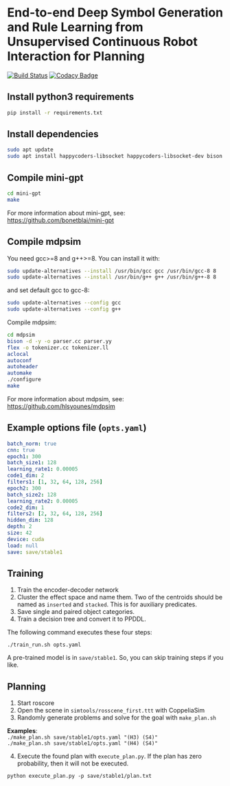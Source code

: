 # End-to-end Deep Symbol Generation and Rule Learning from Unsupervised Continuous Robot Interaction for Planning

[![Build Status](https://travis-ci.com/alper111/DeepSym.svg?token=9aq3rfWjkgZpWdhKz8ww&branch=master)](https://travis-ci.com/alper111/DeepSym)
[![Codacy Badge](https://app.codacy.com/project/badge/Grade/271b9d86421c43118839bfa8e5af05bf)](https://www.codacy.com/gh/alper111/DeepSym/dashboard?utm_source=github.com&amp;utm_medium=referral&amp;utm_content=alper111/DeepSym&amp;utm_campaign=Badge_Grade)

## Install python3 requirements
```bash
pip install -r requirements.txt
```

## Install dependencies
```bash
sudo apt update
sudo apt install happycoders-libsocket happycoders-libsocket-dev bison flex autotools-dev automake autoconf-archive -y
```

## Compile mini-gpt
```bash
cd mini-gpt
make
```
For more information about mini-gpt, see: <https://github.com/bonetblai/mini-gpt>

## Compile mdpsim
You need gcc>=8 and g++>=8. You can install it with:
```bash
sudo update-alternatives --install /usr/bin/gcc gcc /usr/bin/gcc-8 8
sudo update-alternatives --install /usr/bin/g++ g++ /usr/bin/g++-8 8
```
and set default gcc to gcc-8:
```bash
sudo update-alternatives --config gcc
sudo update-alternatives --config g++
```
Compile mdpsim:
```bash
cd mdpsim
bison -d -y -o parser.cc parser.yy
flex -o tokenizer.cc tokenizer.ll
aclocal
autoconf
autoheader
automake
./configure
make
```
For more information about mdpsim, see: <https://github.com/hlsyounes/mdpsim>

## Example options file (`opts.yaml`)
```yaml
batch_norm: true
cnn: true
epoch1: 300
batch_size1: 128
learning_rate1: 0.00005
code1_dim: 2
filters1: [1, 32, 64, 128, 256]
epoch2: 300
batch_size2: 128
learning_rate2: 0.00005
code2_dim: 1
filters2: [2, 32, 64, 128, 256]
hidden_dim: 128
depth: 2
size: 42
device: cuda
load: null
save: save/stable1
```

## Training

1. Train the encoder-decoder network
2. Cluster the effect space and name them. Two of the centroids should be named as `inserted` and `stacked`. This is for auxiliary predicates.
3. Save single and paired object categories.
4. Train a decision tree and convert it to PPDDL.

The following command executes these four steps:

`./train_run.sh opts.yaml`

A pre-trained model is in `save/stable1`. So, you can skip training steps if you like.

## Planning

1. Start roscore
2. Open the scene in `simtools/rosscene_first.ttt` with CoppeliaSim
3. Randomly generate problems and solve for the goal with `make_plan.sh`

__Examples__:  
`./make_plan.sh save/stable1/opts.yaml "(H3) (S4)"`  
`./make_plan.sh save/stable1/opts.yaml "(H4) (S4)"`

4. Execute the found plan with `execute_plan.py`. If the plan has zero probability, then it will not be executed.

`python execute_plan.py -p save/stable1/plan.txt`
